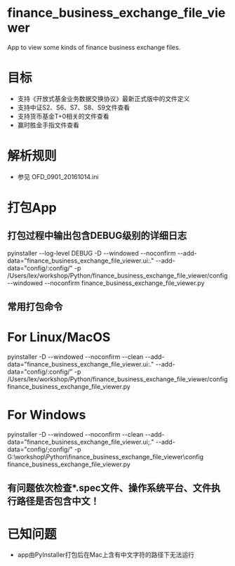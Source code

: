 # finance_business_exchange_file_viewer
App to view some kinds of finance business exchange files.


目标
==============

+ 支持《开放式基金业务数据交换协议》最新正式版中的文件定义
+ 支持中证S2、S6、S7、S8、S9文件查看
+ 支持货币基金T+0相关的文件查看
+ 赢时胜金手指文件查看


解析规则
==============
- 参见 OFD_0901_20161014.ini


打包App
==============
## 打包过程中输出包含DEBUG级别的详细日志
pyinstaller --log-level DEBUG -D --windowed --noconfirm --add-data="finance_business_exchange_file_viewer.ui:." --add-data="config/:config/" -p /Users/lex/workshop/Python/finance_business_exchange_file_viewer/config --windowed --noconfirm finance_business_exchange_file_viewer.py

## 常用打包命令
# For Linux/MacOS
pyinstaller -D --windowed --noconfirm --clean --add-data="finance_business_exchange_file_viewer.ui:." --add-data="config/:config/" -p /Users/lex/workshop/Python/finance_business_exchange_file_viewer/config finance_business_exchange_file_viewer.py
# For Windows
pyinstaller -D --windowed --noconfirm --clean --add-data="finance_business_exchange_file_viewer.ui;." --add-data="config/;config/" -p G:\workshop\Python\finance_business_exchange_file_viewer\config finance_business_exchange_file_viewer.py

## 有问题依次检查*.spec文件、操作系统平台、文件执行路径是否包含中文！


已知问题
==============
- app由PyInstaller打包后在Mac上含有中文字符的路径下无法运行


